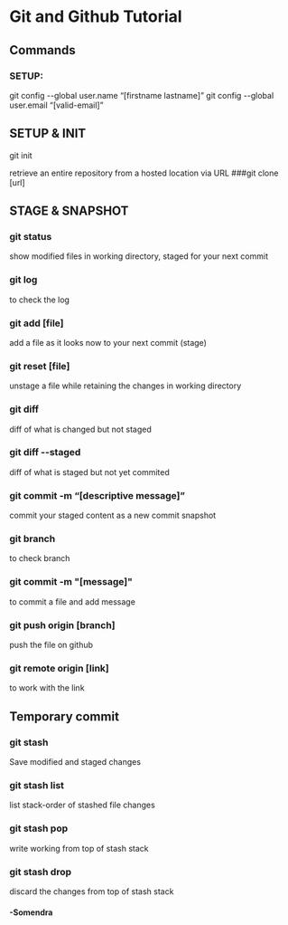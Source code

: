 
# Git and Github Tutorial

## Commands

### SETUP:
git config --global user.name “[firstname lastname]”
git config --global user.email “[valid-email]”

## SETUP & INIT
git init

 retrieve an entire repository from a hosted location via URL
###git clone [url]

## STAGE & SNAPSHOT

### git status
show modified files in working directory, staged for your next commit

### git log
to check the log 

### git add [file]
add a file as it looks now to your next commit (stage)

### git reset [file]
unstage a file while retaining the changes in working directory

### git diff
diff of what is changed but not staged

### git diff --staged
diff of what is staged but not yet commited

### git commit -m “[descriptive message]”
commit your staged content as a new commit snapshot

### git branch 
to check branch

### git commit -m "[message]"
to commit a file and add message

### git push origin [branch]
push the file on github

### git remote origin [link]
to work with the link

## Temporary commit

### git stash
Save modified and staged changes

### git stash list
list stack-order of stashed file changes

### git stash pop
write working from top of stash stack

### git stash drop
discard the changes from top of stash stack

####                                         -Somendra 

